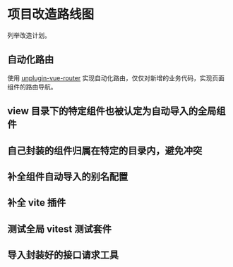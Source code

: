 # 项目改造路线图

列举改造计划。

## 自动化路由

使用 [unplugin-vue-router](https://uvr.esm.is/) 实现自动化路由，仅仅对新增的业务代码，实现页面组件的路由导航。

## view 目录下的特定组件也被认定为自动导入的全局组件

## 自己封装的组件归属在特定的目录内，避免冲突

## 补全组件自动导入的别名配置

## 补全 vite 插件

## 测试全局 vitest 测试套件

## 导入封装好的接口请求工具
